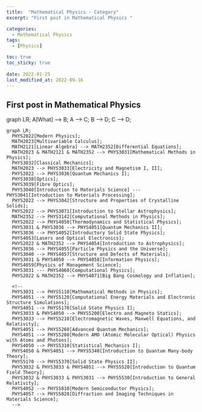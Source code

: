 ```yaml
---
title:  "Mathematical Physics - Category"
excerpt: "First post in Mathematical Physics "

categories:
  - Mathematical Physics
tags:
  - [Physics]

toc: true
toc_sticky: true
 
date: 2022-01-25
last_modified_at: 2022-09-16
---
```


## First post in Mathematical Physics

<div class="mermaid"> 
    graph LR;
        A[What] --> B;
        A --> C;
        B --> D;
        C --> D;
</div>

<div class="mermaid"> 

    graph LR;
      PHYS2022[Modern Physics];
      MATH2023[Multivariable Calculus];
      MATH2121[Linear Algebra] --> MATH2352[Differential Equations];
      MATH2023 & MATH2121 & MATH2352 --> PHYS3031[Mathematical Methods in Physics];
      PHYS3032[Classical Mechanics];
      MATH2023 --> PHYS3033[Electricity and Magnetism I, II];
      PHYS2022 --> PHYS3036[Quantum Mechanics I];
      PHYS3038[Optics];
      PHYS3039[Fibre Optics];
      PHYS3040[Introduction to Materials Science] --- PHYS3041[Introduction to Materials Processing];
      PHYS2022 --> PHYS3042[Structure and Properties of Crystalline Solids];
      PHYS2022 --> PHYS3071[Introduction to Stellar Astrophysics];
      MATH2352 --> PHYS3142[Computational Methods in Physics];
      PHYS2022 --> PHYS4050[Thermodynamics and Statistical Physics];
      PHYS3031 & PHYS3036 --> PHYS4051[Quantum Mechanics II];
      PHYS3036 --> PHYS4052[Introductory Solid State Physics];
      PHYS4053[Lasers and Optical Electronics];
      PHYS2022 & MATH2352 --> PHYS4054[Introduction to Astrophysics];
      PHYS3036 --> PHYS4055[Particle Physics and the Universe];
      PHYS3040 --> PHYS4057[Structure and Defects of Materials];
      PHYS3031 & PHYS4050 --> PHYS4058[Information Physics];
      PHYS4059[Physics of Management Science];
      PHYS3031 --- PHYS4060[Computational Physics];
      PHYS2022 & MATH2352 --> PHYS4071[Big Bang Cosmology and Inflation];

      <!--
      PHYS3031 --> PHYS5110[Mathematical Methods in Physics];
      PHYS4051 --> PHYS5120[Computational Energy Materials and Electronic Structure Simulations];
      PHYS4051 --> PHYS5170[Solid State Physics I];
      PHYS3033 & PHYS4050 --> PHYS5200[Electro and Magneto Statics];
      PHYS3033 --> PHYS5210[Electromagnetic Waves, Maxwell Equations, and Relativity];
      PHYS4051 --> PHYS5260[Advanced Quantum Mechanics];
      PHYS4051 --> PHYS5280[Modern AMO (Atomic Molecular Optical) Physics with Atoms and Photons];
      PHYS4050 --> PHYS5310[Statistical Mechanics I];
      PHYS4050 & PHYS4051 --> PHYS5340[Introduction to Quantum Many-body Theory];
      PHYS5170 --> PHYS5370[Solid State Physics II];
      PHYS3032 & PHYS3033 & PHYS4051 --> PHYS5520[Introduction to Quantum Field Theory];
      PHYS3032 & PHYS3033 & PHYS3031 --> PHYS5530[Introduction to General Relativity];
      PHYS4052 --> PHYS5810[Modern Semiconductor Physics];
      PHYS4057 --> PHYS5820[Diffraction and Imaging Techniques in Materials Science];
      -->

</div>